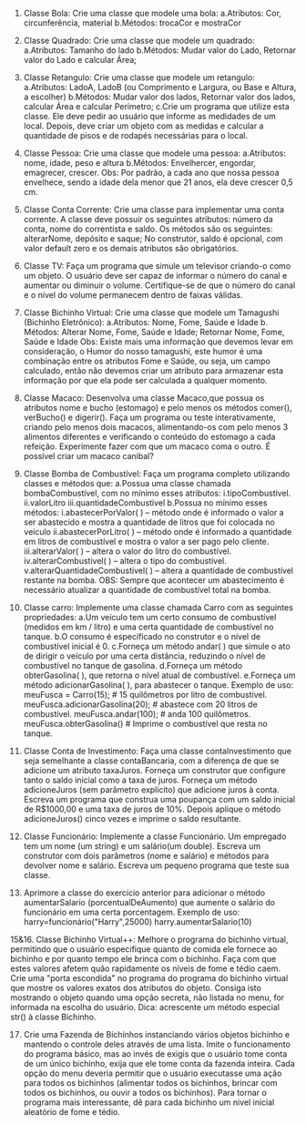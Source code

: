 1. Classe Bola: Crie uma classe que modele uma bola:
a.Atributos: Cor, circunferência, material
b.Métodos: trocaCor e mostraCor

2. Classe Quadrado: Crie uma classe que modele um quadrado:
a.Atributos: Tamanho do lado
b.Métodos: Mudar valor do Lado, Retornar valor do Lado e calcular Área;

3. Classe Retangulo: Crie uma classe que modele um retangulo:
a.Atributos: LadoA, LadoB (ou Comprimento e Largura, ou Base e Altura, a escolher)
b.Métodos: Mudar valor dos lados, Retornar valor dos lados, calcular Área e calcular Perímetro;
c.Crie um programa que utilize esta classe. Ele deve pedir ao usuário que informe as medidades de um local. Depois, deve criar um objeto com as medidas e calcular a quantidade de pisos e de rodapés necessárias para o local.

4. Classe Pessoa: Crie uma classe que modele uma pessoa:
a.Atributos: nome, idade, peso e altura
b.Métodos: Envelhercer, engordar, emagrecer, crescer. Obs: Por padrão, a cada ano que nossa pessoa envelhece, sendo a idade dela menor que 21 anos, ela deve crescer 0,5 cm.

5. Classe Conta Corrente: Crie uma classe para implementar uma conta corrente. A classe deve possuir os seguintes atributos: número da conta, nome do correntista e saldo. Os métodos são os seguintes: alterarNome, depósito e saque; No construtor, saldo é opcional, com valor default zero e os demais atributos são obrigatórios.

6. Classe TV: Faça um programa que simule um televisor criando-o como um objeto. O usuário deve ser capaz de informar o número do canal e aumentar ou diminuir o volume. Certifique-se de que o número do canal e o nível do volume permanecem dentro de faixas válidas.

7. Classe Bichinho Virtual: Crie uma classe que modele um Tamagushi (Bichinho Eletrônico):
a.Atributos: Nome, Fome, Saúde e Idade b. Métodos: Alterar Nome, Fome, Saúde e Idade; Retornar Nome, Fome, Saúde e Idade Obs: Existe mais uma informação que devemos levar em consideração, o Humor do nosso tamagushi, este humor é uma combinação entre os atributos Fome e Saúde, ou seja, um campo calculado, então não devemos criar um atributo para armazenar esta informação por que ela pode ser calculada a qualquer momento.

8. Classe Macaco: Desenvolva uma classe Macaco,que possua os atributos nome e bucho (estomago) e pelo menos os métodos comer(), verBucho() e digerir(). Faça um programa ou teste interativamente, criando pelo menos dois macacos, alimentando-os com pelo menos 3 alimentos diferentes e verificando o conteúdo do estomago a cada refeição. Experimente fazer com que um macaco coma o outro. É possível criar um macaco canibal?

10. Classe Bomba de Combustível: Faça um programa completo utilizando classes e métodos que:
a.Possua uma classe chamada bombaCombustível, com no mínimo esses atributos:
i.tipoCombustivel.
ii.valorLitro
iii.quantidadeCombustivel
b.Possua no mínimo esses métodos:
i.abastecerPorValor( ) – método onde é informado o valor a ser abastecido e mostra a quantidade de litros que foi colocada no veículo
ii.abastecerPorLitro( ) – método onde é informado a quantidade em litros de combustível e mostra o valor a ser pago pelo cliente.
iii.alterarValor( ) – altera o valor do litro do combustível.
iv.alterarCombustivel( ) – altera o tipo do combustível.
v.alterarQuantidadeCombustivel( ) – altera a quantidade de combustível restante na bomba.
OBS: Sempre que acontecer um abastecimento é necessário atualizar a quantidade de combustível total na bomba.

11. Classe carro: Implemente uma classe chamada Carro com as seguintes propriedades:
a.Um veículo tem um certo consumo de combustível (medidos em km / litro) e uma certa quantidade de combustível no tanque.
b.O consumo é especificado no construtor e o nível de combustível inicial é 0.
c.Forneça um método andar( ) que simule o ato de dirigir o veículo por uma certa distância, reduzindo o nível de combustível no tanque de gasolina.
d.Forneça um método obterGasolina( ), que retorna o nível atual de combustível.
e.Forneça um método adicionarGasolina( ), para abastecer o tanque. Exemplo de uso:
meuFusca = Carro(15);           # 15 quilômetros por litro de combustível. 
meuFusca.adicionarGasolina(20); # abastece com 20 litros de combustível. 
meuFusca.andar(100);            # anda 100 quilômetros.
meuFusca.obterGasolina()        # Imprime o combustível que resta no tanque.

12. Classe Conta de Investimento: Faça uma classe contaInvestimento que seja semelhante a classe contaBancaria, com a diferença de que se adicione um atributo taxaJuros. Forneça um construtor que configure tanto o saldo inicial como a taxa de juros. Forneça um método adicioneJuros (sem parâmetro explícito) que adicione juros à conta. Escreva um programa que construa uma poupança com um saldo inicial de R$1000,00 e uma taxa de juros de 10%. Depois aplique o método adicioneJuros() cinco vezes e imprime o saldo resultante.

13. Classe Funcionário: Implemente a classe Funcionário. Um empregado tem um nome (um string) e um salário(um double). Escreva um construtor com dois parâmetros (nome e salário) e métodos para devolver nome e salário. Escreva um pequeno programa que teste sua classe.

14. Aprimore a classe do exercício anterior para adicionar o método aumentarSalario (porcentualDeAumento) que aumente o salário do funcionário em uma certa porcentagem. Exemplo de uso: harry=funcionário("Harry",25000) harry.aumentarSalario(10)

15&16. Classe Bichinho Virtual++: Melhore o programa do bichinho virtual, permitindo que o usuário especifique quanto de comida ele fornece ao bichinho e por quanto tempo ele brinca com o bichinho. Faça com que estes valores afetem quão rapidamente os níveis de fome e tédio caem.
Crie uma "porta escondida" no programa do programa do bichinho virtual que mostre os valores exatos dos atributos do objeto. Consiga isto mostrando o objeto quando uma opção secreta, não listada no menu, for informada na escolha do usuário. Dica: acrescente um método especial str() à classe Bichinho.

17. Crie uma Fazenda de Bichinhos instanciando vários objetos bichinho e mantendo o controle deles através de uma lista. Imite o funcionamento do programa básico, mas ao invés de exigis que o usuário tome conta de um único bichinho, exija que ele tome conta da fazenda inteira. Cada opção do menu deveria permitir que o usuário executasse uma ação para todos os bichinhos (alimentar todos os bichinhos, brincar com todos os bichinhos, ou ouvir a todos os bichinhos). Para tornar o programa mais interessante, dê para cada bichinho um nivel inicial aleatório de fome e tédio.
